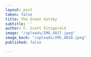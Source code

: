 ```yaml
---
layout: post
taken: false
title: The Great Gatsby
subtitle: ''
author: F. Scott Fitzgerald
image: "/uploads/IMG_4027.jpeg"
image_back: "/uploads/IMG_4028.jpeg"
published: false

---
```

